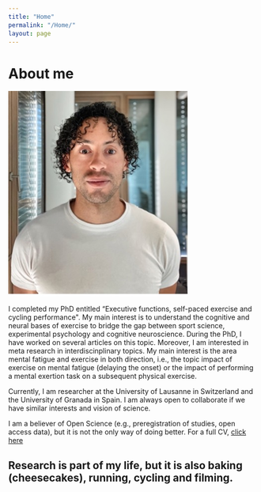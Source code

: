 ```yaml
---
title: "Home"
permalink: "/Home/"
layout: page
---
```


# About me
![Profile](assets/Profile.jpg)

I completed my PhD entitled “Executive functions, self-paced exercise and cycling performance". My main interest is to understand the cognitive and neural bases of exercise to bridge the gap between sport science, experimental psychology and cognitive neuroscience. During the PhD, I have worked on several articles on this topic. Moreover, I am interested in meta research in interdiscinplinary topics. My main interest is the area mental fatigue and exercise in both direction, i.e., the topic impact of exercise on mental fatigue (delaying the onset) or the impact of performing a mental exertion task on a subsequent physical exercise.

Currently,  I am researcher at the University of Lausanne in Switzerland and the University of Granada in Spain. I am always open to collaborate if we have similar interests and vision of science.

I am a believer of Open Science (e.g., preregistration of studies, open access data), but it is not the only way of doing better. For a full CV, [click here](https://drive.google.com/file/d/1DJUXNLIzsLcR9Pl0d1wBuOcVNei2_YOG/view?usp=sharing)


Research is part of my life, but it is also baking (cheesecakes), running, cycling and filming.
---

